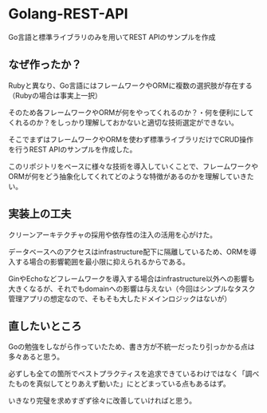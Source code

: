# Golang-REST-API
Go言語と標準ライブラリのみを用いてREST APIのサンプルを作成

## なぜ作ったか？
Rubyと異なり、Go言語にはフレームワークやORMに複数の選択肢が存在する（Rubyの場合は事実上一択）

そのため各フレームワークやORMが何をやってくれるのか？・何を便利にしてくれるのか？をしっかり理解しておかないと適切な技術選定ができない。

そこでまずはフレームワークやORMを使わず標準ライブラリだけでCRUD操作を行うREST APIのサンプルを作成した。

このリポジトリをベースに様々な技術を導入していくことで、フレームワークやORMが何をどう抽象化してくれてどのような特徴があるのかを理解していきたい。

## 実装上の工夫
クリーンアーキテクチャの採用や依存性の注入の活用を心がけた。

データベースへのアクセスはinfrastructure配下に隔離しているため、ORMを導入する場合の影響範囲を最小限に抑えられるからである。

GinやEchoなどフレームワークを導入する場合はinfrastructure以外への影響も大きくなるが、それでもdomainへの影響は与えない（今回はシンプルなタスク管理アプリの想定なので、そもそも大したドメインロジックはないが）

## 直したいところ
Goの勉強をしながら作っていたため、書き方が不統一だったり引っかかる点は多々あると思う。

必ずしも全ての箇所でベストプラクティスを追求できているわけではなく「調べたものを真似してとりあえず動いた」にとどまっている点もあるはず。

いきなり完璧を求めすぎず徐々に改善していければと思う。